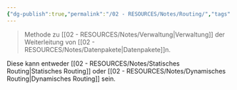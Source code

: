 ```yaml
---
{"dg-publish":true,"permalink":"/02 - RESOURCES/Notes/Routing/","tags":["netzwerk/gateway","GFN/prüfungsrelevant/AP1"],"noteIcon":"","updated":"2024-08-18T18:44:38.298+02:00"}
---
```


>Methode zu [[02 - RESOURCES/Notes/Verwaltung\|Verwaltung]] der Weiterleitung von [[02 - RESOURCES/Notes/Datenpakete\|Datenpakete]]n.

Diese kann entweder [[02 - RESOURCES/Notes/Statisches Routing\|Statisches Routing]] oder [[02 - RESOURCES/Notes/Dynamisches Routing\|Dynamisches Routing]] sein.